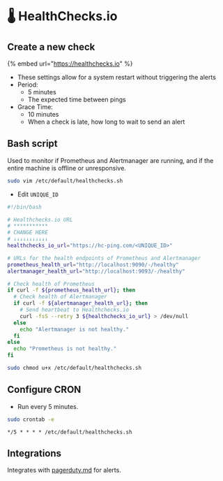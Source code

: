 # 🌡️ HealthChecks.io

## Create a new check

{% embed url="https://healthchecks.io" %}

* These settings allow for a system restart without triggering the alerts
* Period:
  * 5 minutes
  * The expected time between pings
* Grace Time:
  * 10 minutes
  * When a check is late, how long to wait to send an alert

## Bash script

Used to monitor if Prometheus and Alertmanager are running, and if the entire machine is offline or unresponsive.

```bash
sudo vim /etc/default/healthchecks.sh
```

* Edit `UNIQUE_ID`

```bash
#!/bin/bash

# Healthchecks.io URL
# ***********
# CHANGE HERE
# ↓↓↓↓↓↓↓↓↓↓↓
healthchecks_io_url="https://hc-ping.com/<UNIQUE_ID>"

# URLs for the health endpoints of Prometheus and Alertmanager
prometheus_health_url="http://localhost:9090/-/healthy"
alertmanager_health_url="http://localhost:9093/-/healthy"

# Check health of Prometheus
if curl -f ${prometheus_health_url}; then
  # Check health of Alertmanager
  if curl -f ${alertmanager_health_url}; then
    # Send heartbeat to Healthchecks.io
    curl -fsS --retry 3 ${healthchecks_io_url} > /dev/null
  else
    echo "Alertmanager is not healthy."
  fi
else
  echo "Prometheus is not healthy."
fi
```

```bash
sudo chmod u+x /etc/default/healthchecks.sh
```

## Configure CRON

* Run every 5 minutes.

```bash
sudo crontab -e
```

```
*/5 * * * * /etc/default/healthchecks.sh
```

## Integrations

Integrates with [pagerduty.md](pagerduty.md "mention") for alerts.
